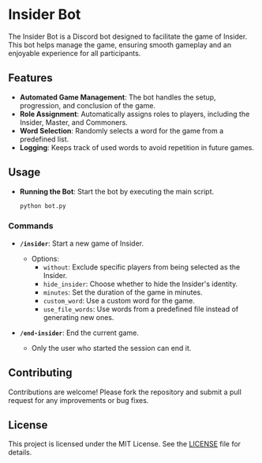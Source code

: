 # Insider Bot

The Insider Bot is a Discord bot designed to facilitate the game of Insider. This bot helps manage the game, ensuring smooth gameplay and an enjoyable experience for all participants.

## Features

- **Automated Game Management**: The bot handles the setup, progression, and conclusion of the game.
- **Role Assignment**: Automatically assigns roles to players, including the Insider, Master, and Commoners.
- **Word Selection**: Randomly selects a word for the game from a predefined list.
- **Logging**: Keeps track of used words to avoid repetition in future games.

## Usage

- **Running the Bot**: Start the bot by executing the main script.

  ```bash
  python bot.py
  ```

### Commands

- **`/insider`**: Start a new game of Insider.

  - Options:
    - `without`: Exclude specific players from being selected as the Insider.
    - `hide_insider`: Choose whether to hide the Insider's identity.
    - `minutes`: Set the duration of the game in minutes.
    - `custom_word`: Use a custom word for the game.
    - `use_file_words`: Use words from a predefined file instead of generating new ones.

- **`/end-insider`**: End the current game.
  - Only the user who started the session can end it.

## Contributing

Contributions are welcome! Please fork the repository and submit a pull request for any improvements or bug fixes.

## License

This project is licensed under the MIT License. See the [LICENSE](LICENSE) file for details.
